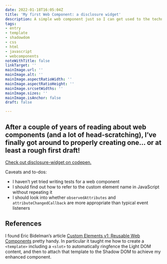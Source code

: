 ```yaml
---
date: 2022-01-18T16:05:04Z
title: 'My first Web Component: a disclosure widget'
description: A simple web component just so I can get used to the technologies
tags:
- entry
- template
- shadowdom
- css
- html
- javascript
- webcomponents
noteWithTitle: false
linkTarget: ''
mainImage.url: ''
mainImage.alt: ''
mainImage.aspectRatioWidth: ''
mainImage.aspectRatioHeight: ''
mainImage.srcsetWidths: ''
mainImage.sizes: ''
mainImage.isAnchor: false
draft: false

---
```

After a couple of years of reading about web components (and a lot of head-scratching), I’ve finally got around to properly creating one… or at least a rough first draft!
---

[Check out disclosure-widget on codepen.](https://codepen.io/fuzzylogicx/pen/MWERKQo/left/?editors=1010)

Caveats and to-dos:
- I haven’t yet tried writing tests for a web component
- I should find out how to refer to the custom element name in JavaScript without repeating it
- I should look into whether `observedAttributes` and `attributeChangedCallback` are more appropriate than typical event listeners

## References

I found Eric Bidelman’s article [Custom Elements v1: Reusable Web Components](https://developers.google.com/web/fundamentals/web-components/customelements) pretty handy. In particular it taught me how to create a `<template>` including a `<slot>` to automatically ringfence the Light DOM content, and then to attach that template to the Shadow DOM to achieve my enhanced component.
